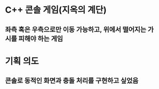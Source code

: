 # C++ 콘솔 게임(지옥의 계단)
## 좌측 혹은 우측으로만 이동 가능하고, 위에서 떨어지는 가시를 피해야 하는 게임

# 기획 의도
## 콘솔로 동적인 화면과 충돌 처리를 구현하고 싶었음
